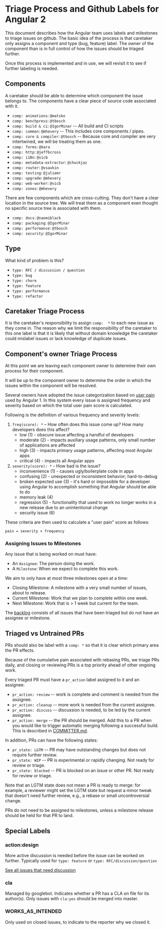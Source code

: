 # Triage Process and Github Labels for Angular 2

This document describes how the Angular team uses labels and milestones 
to triage issues on github. The basic idea of the process is that
caretaker only assigns a component and type (bug, feature) label. The 
owner of the component than is in full control of how the issues should 
be triaged further.

Once this process is implemented and in use, we will revisit it to see 
if further labeling is needed.

## Components

A caretaker should be able to determine which component the issue 
belongs to. The components have a clear piece of source code associated
with it.

* `comp: animations`: `@matsko`
* `comp: benchpress`: `@tbosch`
* `comp: build & ci`: `@IgorMinar` -- All build and CI scripts 
* `comp: common`: `@mhevery`  -- This includes core components / pipes.
* `comp: core & compiler`: `@tbosch` -- Because core and compiler are very 
  intertwined, we will be treating them as one.
* `comp: forms`: `@kara`
* `comp: http`: `@jeffbcross`
* `comp: i18n`: `@vicb`
* `comp: metadata-extractor`: `@chuckjaz`
* `comp: router`: `@vsavkin`
* `comp: testing`: `@juliemr`
* `comp: upgrade`: `@mhevery`
* `comp: web-worker`: `@vicb`
* `comp: zones`: `@mhevery`

There are few components which are cross-cutting. They don't have
a clear location in the source tree. We will treat them as a component
even thought no specific source tree is associated with them.

* `comp: docs`: `@naomiblack`
* `comp: packaging`: `@IgorMinar`
* `comp: performance`: `@tbosch`
* `comp: security`: `@IgorMinar`


## Type
What kind of problem is this?

* `type: RFC / discussion / question`
* `type: bug`
* `type: chore`
* `type: feature`
* `type: performance`
* `type: refactor`

## Caretaker Triage Process

It is the caretaker's responsibility to assign `comp:  *` to each new
issue as they come in. The reason why we limit the responsibility of the
caretaker to this one label is that it is likely that without domain
knowledge the caretaker could mislabel issues or lack knowledge of
duplicate issues.


## Component's owner Triage Process

At this point we are leaving each component owner to determine their own
process for their component.

It will be up to the component owner to determine the order in which the
issues within the component will be resolved.

Several owners have adopted the issue categorization based on
[user pain](http://www.lostgarden.com/2008/05/improving-bug-triage-with-user-pain.html)
used by Angular 1. In this system every issue is assigned frequency and
severity based on which the total user pain score is calculated.

Following is the definition of various frequency and severity levels:

1. `freq(score): *` – How often does this issue come up? How many developers does this affect?
    * low (1) - obscure issue affecting a handful of developers
    * moderate (2) - impacts auxiliary usage patterns, only small number of applications are affected
    * high (3) - impacts primary usage patterns, affecting most Angular apps
    * critical (4) - impacts all Angular apps
1. `severity(score): *` - How bad is the issue?
    * inconvenience (1) - causes ugly/boilerplate code in apps
    * confusing (2) - unexpected or inconsistent behavior; hard-to-debug
    * broken expected use (3) - it's hard or impossible for a developer using Angular to accomplish something that Angular should be able to do
    * memory leak (4)
    * regression (5) - functionality that used to work no longer works in a new release due to an unintentional change
    * security issue (6)


These criteria are then used to calculate a "user pain" score as follows:

`pain = severity × frequency`


### Assigning Issues to Milestones

Any issue that is being worked on must have:

* An `Assignee`: The person doing the work.
* A `Milestone`: When we expect to complete this work.

We aim to only have at most three milestones open at a time:

* Closing Milestone: A milestone with a very small number of issues, about to release. 
* Current Milestone: Work that we plan to complete within one week.
* Next Milestone: Work that is > 1 week but current for the team.

The [backlog](https://github.com/angular/angular/issues?q=is%3Aopen+is%3Aissue+no%3Amilestone) 
consists of all issues that have been triaged but do not have an assignee or milestone.  

## Triaged vs Untrained PRs

PRs should also be label with a `comp: *` so that it is clear which 
primary area the PR effects.

Because of the cumulative pain associated with rebasing PRs, we triage PRs daily, and 
closing or reviewing PRs is a top priority ahead of other ongoing work. 

Every triaged PR must have a `pr_action` label assigned to it and an assignee:
 
* `pr_action: review` -- work is complete and comment is needed from the assignee.
* `pr_action: cleanup` -- more work is needed from the current assignee. 
* `pr_action: discuss` -- discussion is needed, to be led by the current assignee.
* `pr_action: merge` -- the PR should be merged. Add this to a PR when you would like to 
  trigger automatic merging following a successful build. This is described in [COMMITTER.md](COMMITTER.md).

In addition, PRs can have the following states:

* `pr_state: LGTM` -- PR may have outstanding changes but does not require further review.
* `pr_state: WIP` -- PR is experimental or rapidly changing. Not ready for review or triage.
* `pr_state: blocked` -- PR is blocked on an issue or other PR. Not ready for review or triage.

Note that an LGTM state does not mean a PR is ready to merge: for example, a reviewer might set the
LGTM state but request a minor tweak that doesn't need further review, e.g., a rebase or small 
uncontroversial change.

PRs do not need to be assigned to milestones, unless a milestone release should be held for that 
PR to land.


## Special Labels

### action:design
More active discussion is needed before the issue can be worked on further. Typically used for 
`type: feature` or `type: RFC/discussion/question`

[See all issues that need discussion](https://github.com/angular/angular/labels/action:%20Design)

### cla
Managed by googlebot. Indicates whether a PR has a CLA on file for its author(s). Only issues with 
`cla:yes` should be merged into master.

### WORKS_AS_INTENDED

Only used on closed issues, to indicate to the reporter why we closed it.
